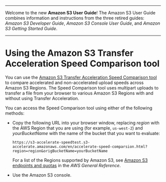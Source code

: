 --------

Welcome to the new **Amazon S3 User Guide**\! The Amazon S3 User Guide combines information and instructions from the three retired guides: *Amazon S3 Developer Guide*, *Amazon S3 Console User Guide*, and *Amazon S3 Getting Started Guide*\.

--------

# Using the Amazon S3 Transfer Acceleration Speed Comparison tool<a name="transfer-acceleration-speed-comparison"></a>

You can use the [Amazon S3 Transfer Acceleration Speed Comparison tool](https://s3-accelerate-speedtest.s3-accelerate.amazonaws.com/en/accelerate-speed-comparsion.html) to compare accelerated and non\-accelerated upload speeds across Amazon S3 Regions\. The Speed Comparison tool uses multipart uploads to transfer a file from your browser to various Amazon S3 Regions with and without using Transfer Acceleration\.

You can access the Speed Comparison tool using either of the following methods:
+ Copy the following URL into your browser window, replacing *region* with the AWS Region that you are using \(for example, `us-west-2`\) and *yourBucketName* with the name of the bucket that you want to evaluate: 

  `https://s3-accelerate-speedtest.s3-accelerate.amazonaws.com/en/accelerate-speed-comparsion.html?region=region&origBucketName=yourBucketName` 

  For a list of the Regions supported by Amazon S3, see [Amazon S3 endpoints and quotas](https://docs.aws.amazon.com/general/latest/gr/s3.html) in the *AWS General Reference*\.
+ Use the Amazon S3 console\. 
